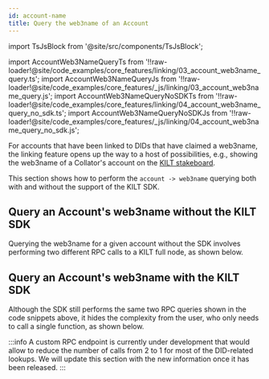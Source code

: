 ```yaml
---
id: account-name
title: Query the web3name of an Account
---
```


import TsJsBlock from '@site/src/components/TsJsBlock';

import AccountWeb3NameQueryTs from '!!raw-loader!@site/code_examples/core_features/linking/03_account_web3name_query.ts';
import AccountWeb3NameQueryJs from '!!raw-loader!@site/code_examples/core_features/_js/linking/03_account_web3name_query.js';
import AccountWeb3NameQueryNoSDKTs from '!!raw-loader!@site/code_examples/core_features/linking/04_account_web3name_query_no_sdk.ts';
import AccountWeb3NameQueryNoSDKJs from '!!raw-loader!@site/code_examples/core_features/_js/linking/04_account_web3name_query_no_sdk.js';

For accounts that have been linked to DIDs that have claimed a web3name, the linking feature opens up the way to a host of possibilities, e.g., showing the web3name of a Collator's account on the [KILT stakeboard][kilt-stakeboard].

This section shows how to perform the `account -> web3name` querying both with and without the support of the KILT SDK.

## Query an Account's web3name without the KILT SDK

Querying the web3name for a given account without the SDK involves performing two different RPC calls to a KILT full node, as shown below.

<TsJsBlock tsSnippet={AccountWeb3NameQueryTs} jsSnippet={AccountWeb3NameQueryJs} />

## Query an Account's web3name with the KILT SDK

Although the SDK still performs the same two RPC queries shown in the code snippets above, it hides the complexity from the user, who only needs to call a single function, as shown below.

<TsJsBlock tsSnippet={AccountWeb3NameQueryNoSDKTs} jsSnippet={AccountWeb3NameQueryNoSDKJs} />

:::info
A custom RPC endpoint is currently under development that would allow to reduce the number of calls from 2 to 1 for most of the DID-related lookups.
We will update this section with the new information once it has been released.
:::

[kilt-stakeboard]: https://stakeboard.kilt.io/